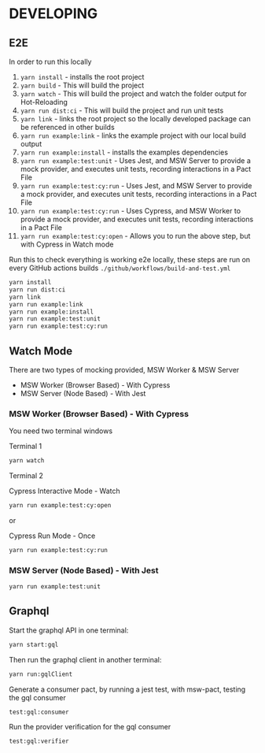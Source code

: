 # DEVELOPING

## E2E

In order to run this locally

1. `yarn install` - installs the root project
2. `yarn build` - This will build the project
3. `yarn watch` - This will build the project and watch the folder output for Hot-Reloading
4. `yarn run dist:ci` - This will build the project and run unit tests
5. `yarn link` - links the root project so the locally developed package can be referenced in other builds
6. `yarn run example:link` - links the example project with our local build output
7. `yarn run example:install` - installs the examples dependencies
8. `yarn run example:test:unit` - Uses Jest, and MSW Server to provide a mock provider, and executes unit tests, recording interactions in a Pact File
9. `yarn run example:test:cy:run` - Uses Jest, and MSW Server to provide a mock provider, and executes unit tests, recording interactions in a Pact File
10. `yarn run example:test:cy:run` - Uses Cypress, and MSW Worker to provide a mock provider, and executes unit tests, recording interactions in a Pact File
11. `yarn run example:test:cy:open` - Allows you to run the above step, but with Cypress in Watch mode

Run this to check everything is working e2e locally, these steps are run on every GitHub actions builds `./github/workflows/build-and-test.yml`

```sh
yarn install
yarn run dist:ci
yarn link
yarn run example:link
yarn run example:install
yarn run example:test:unit
yarn run example:test:cy:run
```

## Watch Mode

There are two types of mocking provided, MSW Worker & MSW Server

- MSW Worker (Browser Based) - With Cypress
- MSW Server (Node Based) - With Jest

### MSW Worker (Browser Based) - With Cypress

You need two terminal windows

Terminal 1

```sh
yarn watch
```

Terminal 2

Cypress Interactive Mode - Watch

```sh
yarn run example:test:cy:open
```

or

Cypress Run Mode - Once

```sh
yarn run example:test:cy:run
```

### MSW Server (Node Based) - With Jest

```sh
yarn run example:test:unit
```


## Graphql


Start the graphql API in one terminal:

```bash
yarn start:gql
```

Then run the graphql client in another terminal:
```bash
yarn run:gqlClient 
```


Generate a consumer pact, by running a jest test, with msw-pact, testing the gql consumer

```
test:gql:consumer
```

Run the provider verification for the gql consumer


```
test:gql:verifier
```